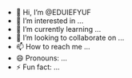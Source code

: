 - 👋 Hi, I’m @EDUIEFYUF
- 👀 I’m interested in ...
- 🌱 I’m currently learning ...
- 💞️ I’m looking to collaborate on ...
- 📫 How to reach me ...
- 😄 Pronouns: ...
- ⚡ Fun fact: ...

<!---
EDUIEFYUF/EDUIEFYUF is a ✨ special ✨ repository because its `README.md` (this file) appears on your GitHub profile.
You can click the Preview link to take a look at your changes.
--->
